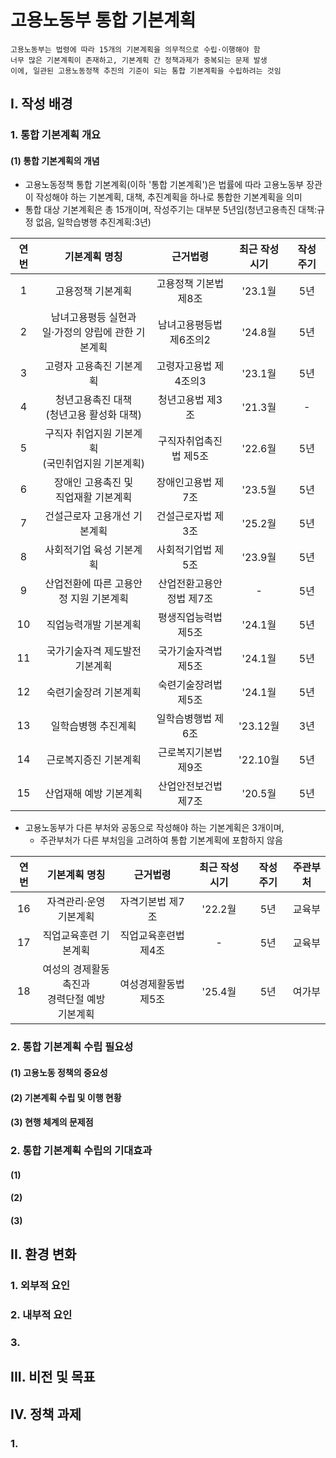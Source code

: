 # 고용노동부 통합 기본계획

```
고용노동부는 법령에 따라 15개의 기본계획을 의무적으로 수립·이행해야 함
너무 많은 기본계획이 존재하고, 기본계획 간 정책과제가 중복되는 문제 발생
이에, 일관된 고용노동정책 추진의 기준이 되는 통합 기본계획을 수립하려는 것임
```

## I. 작성 배경

### 1. 통합 기본계획 개요

#### (1) 통합 기본계획의 개념

- 고용노동정책 통합 기본계획(이하 '통합 기본계획')은 법률에 따라 고용노동부 장관이 작성해야 하는 기본계획, 대책, 추진계획을 하나로 통합한 기본계획을 의미
- 통합 대상 기본계획은 총 15개이며, 작성주기는 대부분 5년임(청년고용촉진 대책:규정 없음, 일학습병행 추진계획:3년)

|연번|기본계획 명칭|근거법령|최근 작성 시기|작성 주기|
|:-:|:-:|:-:|:-:|:-:|
|1|고용정책 기본계획|고용정책 기본법 제8조|'23.1월|5년|
|2|남녀고용평등 실현과<br>일·가정의 양립에 관한 기본계획|남녀고용평등법 제6조의2|'24.8월|5년|
|3|고령자 고용촉진 기본계획|고령자고용법 제4조의3|'23.1월|5년|
|4|청년고용촉진 대책<br>(청년고용 활성화 대책)|청년고용법 제3조|'21.3월|-|
|5|구직자 취업지원 기본계획<br>(국민취업지원 기본계획)|구직자취업촉진법 제5조|'22.6월|5년|
|6|장애인 고용촉진 및<br>직업재활 기본계획|장애인고용법 제7조|'23.5월|5년|
|7|건설근로자 고용개선 기본계획|건설근로자법 제3조|'25.2월|5년|
|8|사회적기업 육성 기본계획|사회적기업법 제5조|'23.9월|5년|
|9|산업전환에 따른 고용안정 지원 기본계획|산업전환고용안정법 제7조|-|5년|
|10|직업능력개발 기본계획|평생직업능력법 제5조|'24.1월|5년|
|11|국가기술자격 제도발전 기본계획|국가기술자격법 제5조|'24.1월|5년|
|12|숙련기술장려 기본계획|숙련기술장려법 제5조|'24.1월|5년|
|13|일학습병행 추진계획|일학습병행법 제6조|'23.12월|3년|
|14|근로복지증진 기본계획|근로복지기본법 제9조|'22.10월|5년|
|15|산업재해 예방 기본계획|산업안전보건법 제7조|'20.5월|5년|

- 고용노동부가 다른 부처와 공동으로 작성해야 하는 기본계획은 3개이며,
  - 주관부처가 다른 부처임을 고려하여 통합 기본계획에 포함하지 않음

|연번|기본계획 명칭|근거법령|최근 작성 시기|작성 주기|주관부처|
|:-:|:-:|:-:|:-:|:-:|:-:|
|16|자격관리·운영 기본계획|자격기본법 제7조|'22.2월|5년|교육부|
|17|직업교육훈련 기본계획|직업교육훈련법 제4조|-|5년|교육부|
|18|여성의 경제활동 촉진과<br>경력단절 예방 기본계획|여성경제활동법 제5조|'25.4월|5년|여가부|

### 2. 통합 기본계획 수립 필요성

#### (1) 고용노동 정책의 중요성

#### (2) 기본계획 수립 및 이행 현황

#### (3) 현행 체계의 문제점

### 2. 통합 기본계획 수립의 기대효과

#### (1) 

#### (2)

#### (3)

## II. 환경 변화

### 1. 외부적 요인

### 2. 내부적 요인

### 3. 

## III. 비전 및 목표

## IV. 정책 과제

### 1. 
